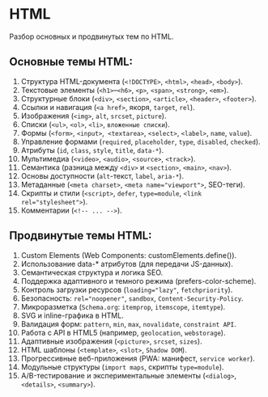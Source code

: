 # HTML #

Разбор основных и продвинутых тем по HTML.

## Основные темы HTML: ##

1. Структура HTML-документа (`<!DOCTYPE>`, `<html>`, `<head>`, `<body>`).
2. Текстовые элементы (`<h1>`–`<h6>`, `<p>`, `<span>`, `<strong>`, `<em>`).
3. Структурные блоки (`<div>`, `<section>`, `<article>`, `<header>`, `<footer>`).
4. Ссылки и навигация (`<a href>`, якоря, `target`, `rel`).
5. Изображения (`<img>`, `alt`, `srcset`, `picture`).
6. Списки (`<ul>`, `<ol>`, `<li>`, `вложенные списки`).
7. Формы (`<form>`, `<input>`,` <textarea>`, `<select>`, `<label>`, `name`, `value`).
8. Управление формами (`required`, `placeholder`, `type`, `disabled`, `checked`).
9. Атрибуты (`id`, `class`, `style`, `title`, `data-*`). 
10. Мультимедиа (`<video>`, `<audio>`, `<source>`, `<track>`). 
11. Семантика (разница между `<div>` и `<section>`, `<main>`, `<nav>`). 
12. Основы доступности (`alt`-текст, `label`, `aria-*`).
13. Метаданные (`<meta charset>`, `<meta name="viewport">`, SEO-теги). 
14. Скрипты и стили (`<script>`, `defer`, `type=module`, `<link rel="stylesheet">`). 
15. Комментарии (`<!-- ... -->`).

## Продвинутые темы HTML: ##

1. Custom Elements (Web Components: customElements.define()).
2. Использование data-* атрибутов (для передачи JS-данных). 
3. Семантическая структура и логика SEO. 
4. Поддержка адаптивного и темного режима (prefers-color-scheme). 
5. Контроль загрузки ресурсов (`loading="lazy"`, `fetchpriority`).
6. Безопасность: `rel="noopener"`, `sandbox`, `Content-Security-Policy`. 
7. Микроразметка (`Schema.org`: `itemprop`, `itemscope`, `itemtype`).
8. SVG и inline-графика в HTML. 
9. Валидация форм: `pattern`, `min`, `max`, `novalidate`, `constraint API`. 
10. Работа с API в HTML5 (например, `geolocation`, `webstorage`). 
11. Адаптивные изображения (`<picture>`, `srcset`, `sizes`). 
12. HTML шаблоны (`<template>`, `<slot>`, `Shadow DOM`).
13. Прогрессивные веб-приложения (PWA: манифест, `service worker`).
14. Модульные структуры (`import maps`, скрипты `type=module`). 
15. A/B-тестирование и экспериментальные элементы (`<dialog>`, `<details>`, `<summary>`).